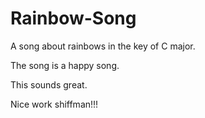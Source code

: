 # Rainbow-Song

A song about rainbows in the key of C major.

The song is a happy song.
 
This sounds great.


Nice work shiffman!!!
